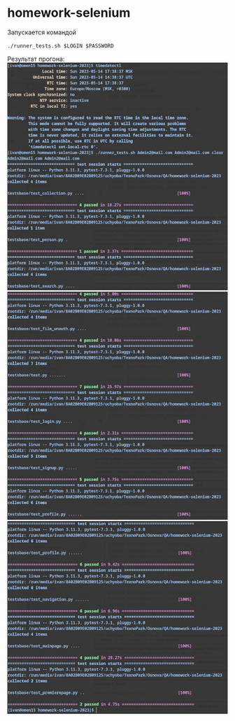 # homework-selenium

Запускается командой
```
./runner_tests.sh $LOGIN $PASSWORD
```

Результат прогона:
![1](./imgs/res1.png)
![1](./imgs/res2.png)
![1](./imgs/res3.png)
